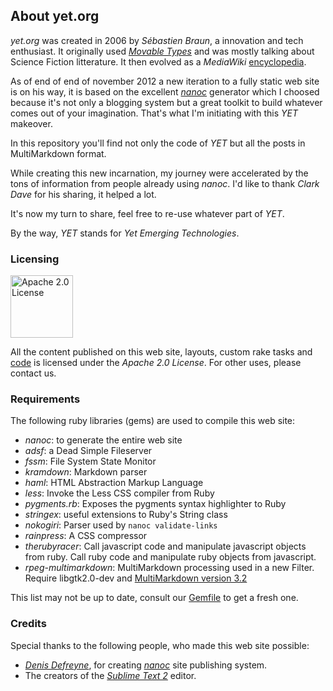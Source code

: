 ## About yet.org

*yet.org* was created in 2006 by *Sébastien Braun*, a innovation and tech enthusiast. It originally used *[Movable Types](http://www.movabletype.org/)* and was mostly talking about Science Fiction litterature. It then evolved as a *MediaWiki* [encyclopedia](http://wiki.yet.org).

As of end of end of november 2012 a new iteration to a fully static web site is on his way, it is based on the excellent *[nanoc](http://nanoc.stoneship.org/)* generator which I choosed because it's not only a blogging system but a great toolkit to build whatever comes out of your imagination. That's what I'm initiating with this *YET* makeover.

In this repository you'll find not only the code of *YET* but all the posts in MultiMarkdown format.

While creating this new incarnation, my journey were accelerated by the tons of information from people already using *nanoc*. I'd like to thank *Clark Dave* for his sharing, it helped a lot. 

It's now my turn to share, feel free to re-use whatever part of *YET*.

By the way, *YET* stands for *Yet Emerging Technologies*.

### Licensing

[<img alt="Apache 2.0 License" src="http://www.apache.org/images/feather-small.gif" width="100"/>](http://www.apache.org/licenses/LICENSE-2.0.html)

All the content published on this web site, layouts, custom rake tasks and [code](http://github.com/planetrobbie/www.yet.org) is licensed under the _Apache 2.0 License_. For other uses, please contact us.

### Requirements

The following ruby libraries (gems) are used to compile this web site:

* *nanoc*: to generate the entire web site
* *adsf*: a Dead Simple Fileserver        
* *fssm*: File System State Monitor        
* *kramdown*: Markdown parser    
* *haml*: HTML Abstraction Markup Language        
* *less*: Invoke the Less CSS compiler from Ruby        
* *pygments.rb*: Exposes the pygments syntax highlighter to Ruby
* *stringex*: useful extensions to Ruby's String class    
* *nokogiri*: Parser used by `nanoc validate-links`    
* *rainpress*: A CSS compressor  
* *therubyracer*: Call javascript code and manipulate javascript objects from ruby. Call ruby code and manipulate ruby objects from javascript.
* *rpeg-multimarkdown*: MultiMarkdown processing used in a new Filter. Require libgtk2.0-dev and [MultiMarkdown version 3.2](http://fletcherpenney.net/multimarkdown/)

This list may not be up to date, consult our [Gemfile](https://github.com/planetrobbie/www.yet.org/blob/master/Gemfile) to get a fresh one.

### Credits

Special thanks to the following people, who made this web site possible:

* *[Denis Defreyne](http://www.stoneship.org/)*, for creating *[nanoc](http://nanoc.stoneship.org/)* site publishing system.
* The creators of the *[Sublime Text 2](http://www.sublimetext.com/)* editor.